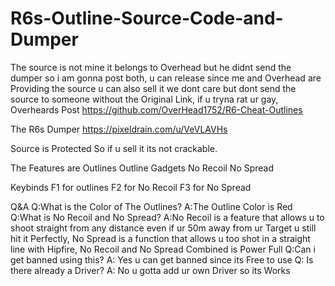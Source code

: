 # R6s-Outline-Source-Code-and-Dumper
The source is not mine it belongs to Overhead but he didnt send the dumper so i am gonna post both, u can release since me and Overhead are Providing the source u can also sell it we dont care but dont send the source to someone without the Original Link, if u tryna rat ur gay, 
Overheards Post https://github.com/OverHead1752/R6-Cheat-Outlines

The R6s Dumper
https://pixeldrain.com/u/VeVLAVHs

Source is Protected
So if u sell it its not crackable.

The Features are
Outlines 
Outline Gadgets
No Recoil
No Spread

Keybinds
F1 for outlines
F2 for No Recoil
F3 for No Spread

Q&A
Q:What is the Color of The Outlines?
A:The Outline Color is Red
Q:What is No Recoil and No Spread?
A:No Recoil is a feature that allows u to shoot straight from any distance even if ur 50m away from ur Target u still hit it Perfectly, No Spread is a function that allows u too shot in a straight line with Hipfire, No Recoil and No Spread Combined is Power Full
Q:Can i get banned using this?
A: Yes u can get banned since its Free to use
Q: Is there already a Driver? 
A: No u gotta add ur own Driver so its Works
